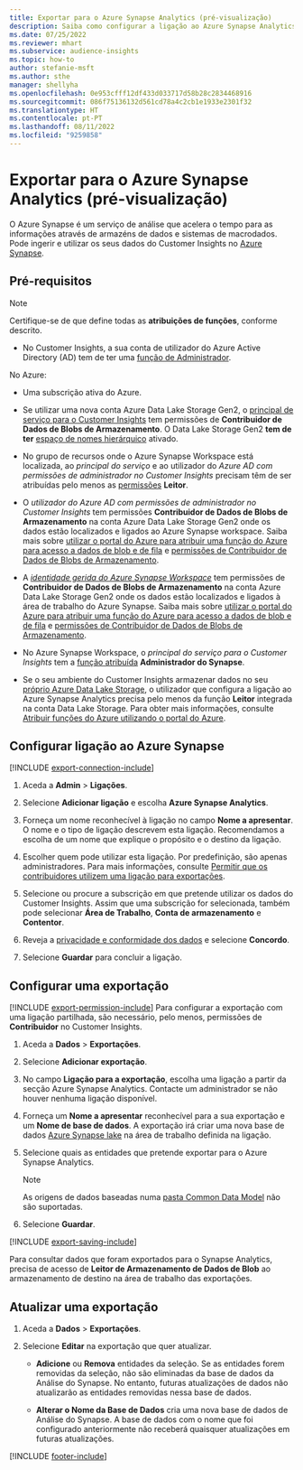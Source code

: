 ```yaml
---
title: Exportar para o Azure Synapse Analytics (pré-visualização)
description: Saiba como configurar a ligação ao Azure Synapse Analytics.
ms.date: 07/25/2022
ms.reviewer: mhart
ms.subservice: audience-insights
ms.topic: how-to
author: stefanie-msft
ms.author: sthe
manager: shellyha
ms.openlocfilehash: 0e953cfff12df433d033717d58b28c2834468916
ms.sourcegitcommit: 086f75136132d561cd78a4c2cb1e1933e2301f32
ms.translationtype: HT
ms.contentlocale: pt-PT
ms.lasthandoff: 08/11/2022
ms.locfileid: "9259858"
---
```

# <a name="export-data-to-azure-synapse-analytics-preview"></a>Exportar para o Azure Synapse Analytics (pré-visualização)

O Azure Synapse é um serviço de análise que acelera o tempo para as informações através de armazéns de dados e sistemas de macrodados. Pode ingerir e utilizar os seus dados do Customer Insights no [Azure Synapse](/azure/synapse-analytics/overview-what-is).

## <a name="prerequisites"></a>Pré-requisitos

> [!NOTE]
> Certifique-se de que define todas as **atribuições de funções**, conforme descrito.

- No Customer Insights, a sua conta de utilizador do Azure Active Directory (AD) tem de ter uma [função de Administrador](permissions.md#add-users).

No Azure:

- Uma subscrição ativa do Azure.

- Se utilizar uma nova conta Azure Data Lake Storage Gen2, o [principal de serviço para o Customer Insights](connect-service-principal.md) tem permissões de **Contribuidor de Dados de Blobs de Armazenamento**. O Data Lake Storage Gen2 **tem de ter** [espaço de nomes hierárquico](/azure/storage/blobs/data-lake-storage-namespace) ativado.

- No grupo de recursos onde o Azure Synapse Workspace está localizada, ao *principal do serviço* e ao utilizador do *Azure AD com permissões de administrador no Customer Insights* precisam têm de ser atribuídas pelo menos as [permissões](/azure/role-based-access-control/role-assignments-portal) **Leitor**.

- O *utilizador do Azure AD com permissões de administrador no Customer Insights* tem permissões **Contribuidor de Dados de Blobs de Armazenamento** na conta Azure Data Lake Storage Gen2 onde os dados estão localizados e ligados ao Azure Synapse workspace. Saiba mais sobre [utilizar o portal do Azure para atribuir uma função do Azure para acesso a dados de blob e de fila](/azure/storage/common/storage-auth-aad-rbac-portal) e [permissões de Contribuidor de Dados de Blobs de Armazenamento](/azure/role-based-access-control/built-in-roles#storage-blob-data-contributor).

- A *[identidade gerida do Azure Synapse Workspace](/azure/synapse-analytics/security/synapse-workspace-managed-identity)* tem permissões de **Contribuidor de Dados de Blobs de Armazenamento** na conta Azure Data Lake Storage Gen2 onde os dados estão localizados e ligados à área de trabalho do Azure Synapse. Saiba mais sobre [utilizar o portal do Azure para atribuir uma função do Azure para acesso a dados de blob e de fila](/azure/storage/common/storage-auth-aad-rbac-portal) e [permissões de Contribuidor de Dados de Blobs de Armazenamento](/azure/role-based-access-control/built-in-roles#storage-blob-data-contributor).

- No Azure Synapse Workspace, o *principal do serviço para o Customer Insights* tem a [função atribuída](/azure/synapse-analytics/security/how-to-set-up-access-control) **Administrador do Synapse**.

- Se o seu ambiente do Customer Insights armazenar dados no seu [próprio Azure Data Lake Storage](own-data-lake-storage.md), o utilizador que configura a ligação ao Azure Synapse Analytics precisa pelo menos da função **Leitor** integrada na conta Data Lake Storage. Para obter mais informações, consulte [Atribuir funções do Azure utilizando o portal do Azure](/azure/role-based-access-control/role-assignments-portal).

## <a name="set-up-connection-to-azure-synapse"></a>Configurar ligação ao Azure Synapse

[!INCLUDE [export-connection-include](includes/export-connection-admn.md)]

1. Aceda a **Admin** > **Ligações**.

1. Selecione **Adicionar ligação** e escolha **Azure Synapse Analytics**.

1. Forneça um nome reconhecível à ligação no campo **Nome a apresentar**. O nome e o tipo de ligação descrevem esta ligação. Recomendamos a escolha de um nome que explique o propósito e o destino da ligação.

1. Escolher quem pode utilizar esta ligação. Por predefinição, são apenas administradores. Para mais informações, consulte [Permitir que os contribuidores utilizem uma ligação para exportações](connections.md#allow-contributors-to-use-a-connection-for-exports).

1. Selecione ou procure a subscrição em que pretende utilizar os dados do Customer Insights. Assim que uma subscrição for selecionada, também pode selecionar **Área de Trabalho**, **Conta de armazenamento** e **Contentor**.

1. Reveja a [privacidade e conformidade dos dados](connections.md#data-privacy-and-compliance) e selecione **Concordo**.

1. Selecione **Guardar** para concluir a ligação.

## <a name="configure-an-export"></a>Configurar uma exportação

[!INCLUDE [export-permission-include](includes/export-permission.md)] Para configurar a exportação com uma ligação partilhada, são necessário, pelo menos, permissões de **Contribuidor** no Customer Insights.

1. Aceda a **Dados** > **Exportações**.

1. Selecione **Adicionar exportação**.

1. No campo **Ligação para a exportação**, escolha uma ligação a partir da secção Azure Synapse Analytics. Contacte um administrador se não houver nenhuma ligação disponível.

1. Forneça um **Nome a apresentar** reconhecível para a sua exportação e um **Nome de base de dados**. A exportação irá criar uma nova base de dados [Azure Synapse lake](/azure/synapse-analytics/database-designer/concepts-lake-database) na área de trabalho definida na ligação.

1. Selecione quais as entidades que pretende exportar para o Azure Synapse Analytics.
   > [!NOTE]
   > As origens de dados baseadas numa [pasta Common Data Model](connect-common-data-model.md) não são suportadas.

1. Selecione **Guardar**.

[!INCLUDE [export-saving-include](includes/export-saving.md)]

Para consultar dados que foram exportados para o Synapse Analytics, precisa de acesso de **Leitor de Armazenamento de Dados de Blob** ao armazenamento de destino na área de trabalho das exportações.

## <a name="update-an-export"></a>Atualizar uma exportação

1. Aceda a **Dados** > **Exportações**.

1. Selecione **Editar** na exportação que quer atualizar.

   - **Adicione** ou **Remova** entidades da seleção. Se as entidades forem removidas da seleção, não são eliminadas da base de dados da Análise do Synapse. No entanto, futuras atualizações de dados não atualizarão as entidades removidas nessa base de dados.

   - **Alterar o Nome da Base de Dados** cria uma nova base de dados de Análise do Synapse. A base de dados com o nome que foi configurado anteriormente não receberá quaisquer atualizações em futuras atualizações.

[!INCLUDE [footer-include](includes/footer-banner.md)]
